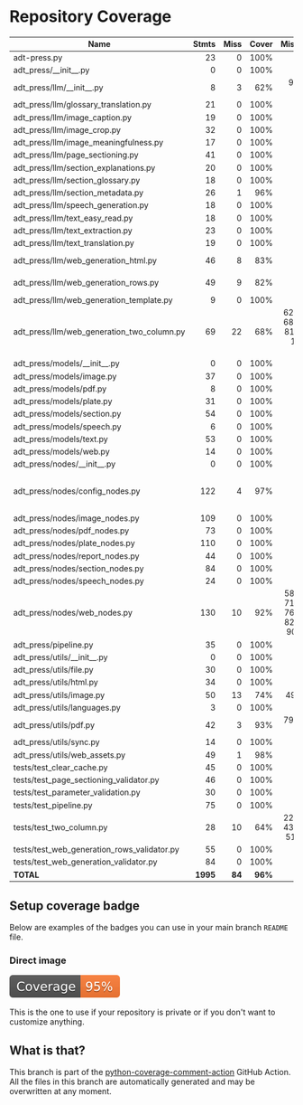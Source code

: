 # Repository Coverage



| Name                                            |    Stmts |     Miss |   Cover |   Missing |
|------------------------------------------------ | -------: | -------: | ------: | --------: |
| adt-press.py                                    |       23 |        0 |    100% |           |
| adt\_press/\_\_init\_\_.py                      |        0 |        0 |    100% |           |
| adt\_press/llm/\_\_init\_\_.py                  |        8 |        3 |     62% |  9-10, 15 |
| adt\_press/llm/glossary\_translation.py         |       21 |        0 |    100% |           |
| adt\_press/llm/image\_caption.py                |       19 |        0 |    100% |           |
| adt\_press/llm/image\_crop.py                   |       32 |        0 |    100% |           |
| adt\_press/llm/image\_meaningfulness.py         |       17 |        0 |    100% |           |
| adt\_press/llm/page\_sectioning.py              |       41 |        0 |    100% |           |
| adt\_press/llm/section\_explanations.py         |       20 |        0 |    100% |           |
| adt\_press/llm/section\_glossary.py             |       18 |        0 |    100% |           |
| adt\_press/llm/section\_metadata.py             |       26 |        1 |     96% |        24 |
| adt\_press/llm/speech\_generation.py            |       18 |        0 |    100% |           |
| adt\_press/llm/text\_easy\_read.py              |       18 |        0 |    100% |           |
| adt\_press/llm/text\_extraction.py              |       23 |        0 |    100% |           |
| adt\_press/llm/text\_translation.py             |       19 |        0 |    100% |           |
| adt\_press/llm/web\_generation\_html.py         |       46 |        8 |     83% |    73-103 |
| adt\_press/llm/web\_generation\_rows.py         |       49 |        9 |     82% |    72-111 |
| adt\_press/llm/web\_generation\_template.py     |        9 |        0 |    100% |           |
| adt\_press/llm/web\_generation\_two\_column.py  |       69 |       22 |     68% |62-65, 68-76, 81, 84, 100-140 |
| adt\_press/models/\_\_init\_\_.py               |        0 |        0 |    100% |           |
| adt\_press/models/image.py                      |       37 |        0 |    100% |           |
| adt\_press/models/pdf.py                        |        8 |        0 |    100% |           |
| adt\_press/models/plate.py                      |       31 |        0 |    100% |           |
| adt\_press/models/section.py                    |       54 |        0 |    100% |           |
| adt\_press/models/speech.py                     |        6 |        0 |    100% |           |
| adt\_press/models/text.py                       |       53 |        0 |    100% |           |
| adt\_press/models/web.py                        |       14 |        0 |    100% |           |
| adt\_press/nodes/\_\_init\_\_.py                |        0 |        0 |    100% |           |
| adt\_press/nodes/config\_nodes.py               |      122 |        4 |     97% |87, 168, 173, 178 |
| adt\_press/nodes/image\_nodes.py                |      109 |        0 |    100% |           |
| adt\_press/nodes/pdf\_nodes.py                  |       73 |        0 |    100% |           |
| adt\_press/nodes/plate\_nodes.py                |      110 |        0 |    100% |           |
| adt\_press/nodes/report\_nodes.py               |       44 |        0 |    100% |           |
| adt\_press/nodes/section\_nodes.py              |       84 |        0 |    100% |           |
| adt\_press/nodes/speech\_nodes.py               |       24 |        0 |    100% |           |
| adt\_press/nodes/web\_nodes.py                  |      130 |       10 |     92% |58, 66, 71, 74, 76, 78, 82, 86, 90, 92 |
| adt\_press/pipeline.py                          |       35 |        0 |    100% |           |
| adt\_press/utils/\_\_init\_\_.py                |        0 |        0 |    100% |           |
| adt\_press/utils/file.py                        |       30 |        0 |    100% |           |
| adt\_press/utils/html.py                        |       34 |        0 |    100% |           |
| adt\_press/utils/image.py                       |       50 |       13 |     74% |     49-65 |
| adt\_press/utils/languages.py                   |        3 |        0 |    100% |           |
| adt\_press/utils/pdf.py                         |       42 |        3 |     93% | 79-80, 85 |
| adt\_press/utils/sync.py                        |       14 |        0 |    100% |           |
| adt\_press/utils/web\_assets.py                 |       49 |        1 |     98% |        13 |
| tests/test\_clear\_cache.py                     |       45 |        0 |    100% |           |
| tests/test\_page\_sectioning\_validator.py      |       46 |        0 |    100% |           |
| tests/test\_parameter\_validation.py            |       30 |        0 |    100% |           |
| tests/test\_pipeline.py                         |       75 |        0 |    100% |           |
| tests/test\_two\_column.py                      |       28 |       10 |     64% |22-23, 43-44, 51-58 |
| tests/test\_web\_generation\_rows\_validator.py |       55 |        0 |    100% |           |
| tests/test\_web\_generation\_validator.py       |       84 |        0 |    100% |           |
|                                       **TOTAL** | **1995** |   **84** | **96%** |           |


## Setup coverage badge

Below are examples of the badges you can use in your main branch `README` file.

### Direct image

[![Coverage badge](https://github.com/unicef/adt-press/raw/python-coverage-comment-action-data/badge.svg)](https://github.com/unicef/adt-press/tree/python-coverage-comment-action-data)

This is the one to use if your repository is private or if you don't want to customize anything.



## What is that?

This branch is part of the
[python-coverage-comment-action](https://github.com/marketplace/actions/python-coverage-comment)
GitHub Action. All the files in this branch are automatically generated and may be
overwritten at any moment.
